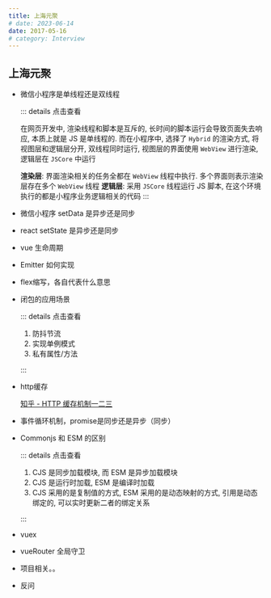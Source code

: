```yaml
---
title: 上海元聚
# date: 2023-06-14
date: 2017-05-16
# category: Interview
---
```


## 上海元聚

- 微信小程序是单线程还是双线程

  ::: details 点击查看

  在网页开发中, 渲染线程和脚本是互斥的, 长时间的脚本运行会导致页面失去响应, 本质上就是 JS 是单线程的. 而在小程序中, 选择了 `Hybrid` 的渲染方式, 将视图层和逻辑层分开, 双线程同时运行, 视图层的界面使用 `WebView` 进行渲染, 逻辑层在 `JSCore` 中运行

  **渲染层**: 界面渲染相关的任务全都在 `WebView` 线程中执行. 多个界面则表示渲染层存在多个 `WebView` 线程
  **逻辑层**: 采用 `JSCore` 线程运行 JS 脚本, 在这个环境执行的都是小程序业务逻辑相关的代码
  :::

- 微信小程序 setData 是异步还是同步
- react setState 是异步还是同步
- vue 生命周期
- Emitter 如何实现
- flex缩写，各自代表什么意思
- 闭包的应用场景

  ::: details 点击查看
  
  1. 防抖节流
  2. 实现单例模式
  3. 私有属性/方法
  
  :::

- http缓存
  
  [知乎 - HTTP 缓存机制一二三](https://zhuanlan.zhihu.com/p/29750583)

- 事件循环机制，promise是同步还是异步（同步）
- Commonjs 和 ESM 的区别

  ::: details 点击查看
  
  1. CJS 是同步加载模块, 而 ESM 是异步加载模块
  2. CJS 是运行时加载, ESM 是编译时加载
  3. CJS 采用的是复制值的方式, ESM 采用的是动态映射的方式, 引用是动态绑定的, 可以实时更新二者的绑定关系

  :::

- vuex
- vueRouter 全局守卫
- 项目相关。。
- 反问
